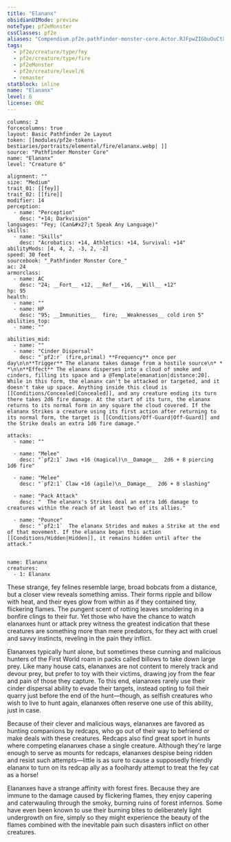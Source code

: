 ```yaml
---
title: "Elananx"
obsidianUIMode: preview
noteType: pf2eMonster
cssClasses: pf2e
aliases: "Compendium.pf2e.pathfinder-monster-core.Actor.RJFpwZIGbuOuCtXr" 
tags:
  - pf2e/creature/type/fey
  - pf2e/creature/type/fire
  - pf2eMonster
  - pf2e/creature/level/6
  - remaster
statblock: inline
name: "Elananx"
level: 6
license: ORC
---
```


```statblock
columns: 2
forcecolumns: true
layout: Basic Pathfinder 2e Layout
token: [[modules/pf2e-tokens-bestiaries/portraits/elemental/fire/elananx.webp| ]]
source: "Pathfinder Monster Core"
name: "Elananx"
level: "Creature 6"

alignment: ""
size: "Medium"
trait_01: [[fey]]
trait_02: [[fire]]
modifier: 14
perception:
  - name: "Perception"
    desc: "+14; Darkvision"
languages: "Fey; (Can&#x27;t Speak Any Language)"
skills:
  - name: "Skills"
    desc: "Acrobatics: +14, Athletics: +14, Survival: +14"
abilityMods: [4, 4, 2, -3, 2, -2]
speed: 30 feet
sourcebook: "_Pathfinder Monster Core_"
ac: 24
armorclass:
  - name: AC
    desc: "24; __Fort__ +12, __Ref__ +16, __Will__ +12"
hp: 95
health:
  - name: ""
  - name: HP
    desc: "95; __Immunities__  fire; __Weaknesses__ cold iron 5"
abilities_top:
  - name: ""

abilities_mid:
  - name: ""
  - name: "Cinder Dispersal"
    desc: "`pf2:r` (fire,primal) **Frequency** once per day\n\n**Trigger** The elananx takes damage from a hostile source\n* * *\n\n**Effect** The elananx disperses into a cloud of smoke and cinders, filling its space and a @Template[emanation|distance:20]. While in this form, the elananx can't be attacked or targeted, and it doesn't take up space. Anything inside this cloud is [[Conditions/Concealed|Concealed]], and any creature ending its turn there takes 2d6 fire damage. At the start of its turn, the elananx returns to its normal form in any square the cloud covered. If the elananx Strikes a creature using its first action after returning to its normal form, the target is [[Conditions/Off-Guard|Off-Guard]] and the Strike deals an extra 1d6 fire damage."

attacks:
  - name: ""

  - name: "Melee"
    desc: "`pf2:1` Jaws +16 (magical)\n__Damage__  2d6 + 8 piercing 1d6 fire"

  - name: "Melee"
    desc: "`pf2:1` Claw +16 (agile)\n__Damage__  2d6 + 8 slashing"

  - name: "Pack Attack"
    desc: "  The elananx's Strikes deal an extra 1d6 damage to creatures within the reach of at least two of its allies."

  - name: "Pounce"
    desc: "`pf2:1`  The elananx Strides and makes a Strike at the end of that movement. If the elananx began this action [[Conditions/Hidden|Hidden]], it remains hidden until after the attack."
 
```

```encounter-table
name: Elananx
creatures:
  - 1: Elananx
```



These strange, fey felines resemble large, broad bobcats from a distance, but a closer view reveals something amiss. Their forms ripple and billow with heat, and their eyes glow from within as if they contained tiny, flickering flames. The pungent scent of rotting leaves smoldering in a bonfire clings to their fur. Yet those who have the chance to watch elananxes hunt or attack prey witness the greatest indication that these creatures are something more than mere predators, for they act with cruel and savvy instincts, reveling in the pain they inflict.

Elananxes typically hunt alone, but sometimes these cunning and malicious hunters of the First World roam in packs called billows to take down large prey. Like many house cats, elananxes are not content to merely track and devour prey, but prefer to toy with their victims, drawing joy from the fear and pain of those they capture. To this end, elananxes rarely use their cinder dispersal ability to evade their targets, instead opting to foil their quarry just before the end of the hunt—though, as selfish creatures who wish to live to hunt again, elananxes often reserve one use of this ability, just in case.

Because of their clever and malicious ways, elananxes are favored as hunting companions by redcaps, who go out of their way to befriend or make deals with these creatures. Redcaps also find great sport in hunts where competing elananxes chase a single creature. Although they're large enough to serve as mounts for redcaps, elananxes despise being ridden and resist such attempts—little is as sure to cause a supposedly friendly elananx to turn on its redcap ally as a foolhardy attempt to treat the fey cat as a horse!

Elananxes have a strange affinity with forest fires. Because they are immune to the damage caused by flickering flames, they enjoy capering and caterwauling through the smoky, burning ruins of forest infernos. Some have even been known to use their burning bites to deliberately light undergrowth on fire, simply so they might experience the beauty of the flames combined with the inevitable pain such disasters inflict on other creatures.
